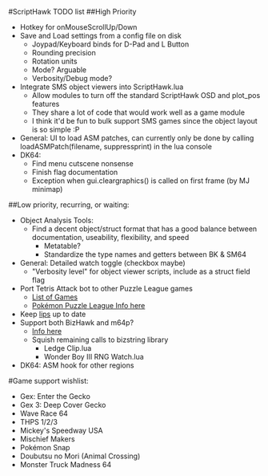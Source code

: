 #ScriptHawk TODO list
##High Priority
- Hotkey for onMouseScrollUp/Down
- Save and Load settings from a config file on disk
	- Joypad/Keyboard binds for D-Pad and L Button
	- Rounding precision
	- Rotation units
	- Mode? Arguable
	- Verbosity/Debug mode?
- Integrate SMS object viewers into ScriptHawk.lua
	- Allow modules to turn off the standard ScriptHawk OSD and plot_pos features
	- They share a lot of code that would work well as a game module
	- I think it'd be fun to bulk support SMS games since the object layout is so simple :P
- General: UI to load ASM patches, can currently only be done by calling loadASMPatch(filename, suppressprint) in the lua console
- DK64:
	- Find menu cutscene nonsense
	- Finish flag documentation
	- Exception when gui.cleargraphics() is called on first frame (by MJ minimap)

##Low priority, recurring, or waiting:
- Object Analysis Tools:
	- Find a decent object/struct format that has a good balance between documentation, useability, flexibility, and speed
		- Metatable?
		- Standardize the type names and getters between BK & SM64
- General: Detailed watch toggle (checkbox maybe)
	- "Verbosity level" for object viewer scripts, include as a struct field flag
- Port Tetris Attack bot to other Puzzle League games
	- [List of Games](http://www.speedrun.com/puzzle_league)
	- [Pokémon Puzzle League Info here](https://github.com/mupen64plus/mupen64plus-user-issues/issues/567)
- Keep [lips](https://github.com/notwa/lips) up to date
- Support both BizHawk and m64p?
	- [Info here](https://github.com/notwa/mm/commit/90d30e218f3128fb130e54bd8662527bdd73f40f)
	- Squish remaining calls to bizstring library
		- Ledge Clip.lua
		- Wonder Boy III RNG Watch.lua
- DK64: ASM hook for other regions

#Game support wishlist:
- Gex: Enter the Gecko
- Gex 3: Deep Cover Gecko
- Wave Race 64
- THPS 1/2/3
- Mickey's Speedway USA
- Mischief Makers
- Pokémon Snap
- Doubutsu no Mori (Animal Crossing)
- Monster Truck Madness 64